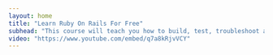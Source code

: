 ```yaml
---
layout: home
title: "Learn Ruby On Rails For Free"
subhead: "This course will teach you how to build, test, troubleshoot and launch a production Rails application."
video: "https://www.youtube.com/embed/q7a8kRjvVCY"
---
```


